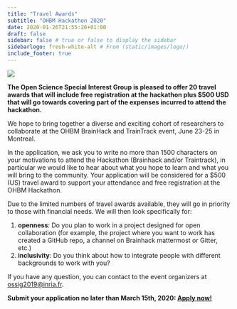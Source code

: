 ```yaml
---
title: "Travel Awards"
subtitle: "OHBM Hackathon 2020"
date: 2020-01-26T21:55:26+01:00
draft: false
sidebar: false # true or false to display the sidebar
sidebarlogo: fresh-white-alt # From (static/images/logo/)
include_footer: true
---
```


![](../hackathon/landing_hackathon_2020.jpg)

**The Open Science Special Interest Group is pleased to offer 20 travel awards that will include free registration at the hackathon plus $500 USD that will go towards covering part of the expenses incurred to attend the hackathon.**

We hope to bring together a diverse and exciting cohort of researchers to collaborate at the OHBM BrainHack and TrainTrack event, June 23-25 in Montreal.

In the application, we ask you to write no more than 1500 characters on your motivations to attend the Hackathon (Brainhack and/or Traintrack), in particular we would like to hear about what you hope to learn and what you will bring to the community. Your application will be considered for a $500 (US) travel award to support your attendance and free registration at the OHBM Hackathon.

Due to the limited numbers of travel awards available, they will go in priority to those with financial needs. We will then look specifically for:
1. **openness**: Do you plan to work in a project designed for open collaboration (for example, the project where you want to work has created a GitHub repo, a channel on Brainhack mattermost or Gitter, etc.)
2. **inclusivity**: Do you think about how to integrate people with different backgrounds to work with you?

If you have any question, you can contact to the event organizers at ossig2019@inria.fr.

**Submit your application no later than March 15th, 2020: [Apply now!](TBD)**
